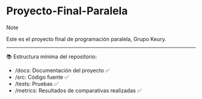 # Proyecto-Final-Paralela
>[!NOTE]
> Este es el proyecto final de programación paralela, Grupo Keury.

---

📚 Estructura mínima del repositorio:
- /docs: Documentación del proyecto ✅
- /src: Código fuente ✅
- /tests: Pruebas ✅
- /metrics: Resultados de comparativas realizadas ✅

